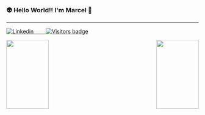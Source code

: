 ### :alien: Hello World!! I'm Marcel 🖖
<hr>

<div align="left">
  <a href="https://www.linkedin.com/in/mmmelo/">
      <img src="https://img.shields.io/badge/-LinkedIn-blue?style=flat-square&logo=Linkedin&logoColor=white&link=https://www.linkedin.com/in/mmmelo/" alt="Linkedin" />
  </a>
<a href="https://badges.pufler.dev">
    <img src="https://badges.pufler.dev/visits/mmmelo/git" alt="Visitors badge" />
  </a>
</div>

<div align="center" style="display: none">
  
  ![PHP](https://img.shields.io/badge/-php-7478AE?style=flat&logoColor=white&logo=php) 
    ![HTML](https://img.shields.io/badge/-HTML-ff0d00?style=flat&logoColor=white&logo=html5) 
  ![CSS](https://img.shields.io/badge/-CSS-196eff?style=flat&logoColor=white&logo=css3) 
  ![ANGULAR](https://img.shields.io/badge/-ANGULAR-ff0d00?style=flat&logoColor=white&logo=angular) 
  
</div>

<p align="left">
  <a href="https://github.com/mmmelo/github-readme-stats">
    <img align="left" height="180px" width="47%" src="https://github-readme-stats.vercel.app/api?username=mmmelo&count_private=true&layout=compact&show_icons=true&theme=solarized-dark" />
  </a>
</p>

<p align="right">
  <a href="https://github.com/mmmelo">
    <img align="right" height="180px" width="47%" src="https://github-readme-stats.vercel.app/api/top-langs/?username=mmmelo&layout=compact&theme=solarized-dark&hide=HTML,Jupyter Notebook" />
  </a>
</p>

